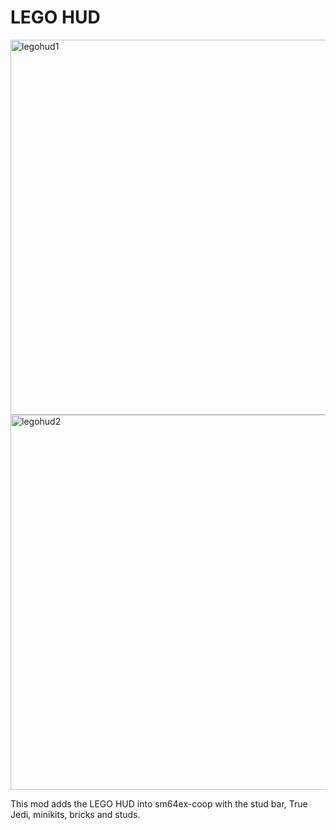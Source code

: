# LEGO HUD

<img width="600" alt="legohud1" src="https://user-images.githubusercontent.com/44549182/197371437-cbb50aab-7bef-4525-b3ee-fdae058d6914.png">
<img width="600" alt="legohud2" src="https://user-images.githubusercontent.com/44549182/197371438-5e649f6e-5133-4bb7-a666-80414d985c3c.png">

This mod adds the LEGO HUD into sm64ex-coop with the stud bar, True Jedi, minikits, bricks and studs.
